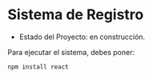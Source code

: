 <h1> Sistema de Registro </h1>

- Estado del Proyecto: en construcción.

Para ejecutar el sistema, debes poner:

```npm install react ```
